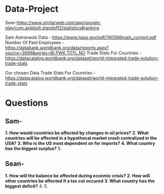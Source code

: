 # Data-Project
Sean
https://www.similarweb.com/app/google-play/com.axlebolt.standoff2/statistics#ranking

Sam
Astronauts Data - https://www.nasa.gov/pdf/740566main_current.pdf
Number Of Paid Employees - https://databank.worldbank.org/data/reports.aspx?source=3699&series=BI.PWK.TOTL.NO
Trade Stats For Countries - https://datacatalog.worldbank.org/dataset/world-integrated-trade-solution-trade-stats

Our chosen Data
Trade Stats For Countries - https://datacatalog.worldbank.org/dataset/world-integrated-trade-solution-trade-stats

# Questions

## Sam-
**1. How would countries be affected by changes in oil prices?**
**2. What countries will be affected in a hypothecal market crash centralized in the USA?**
**3. Who is the US most dependent on for imports?**
**4. What country has the biggest surplus?**
5. 

## Sean-
**1. How will the balance be affected during econmic crisis?**
**2. How will other countries be affected if a tax cut occured**
**3. What country has the biggest deficit?**
4.
5.
